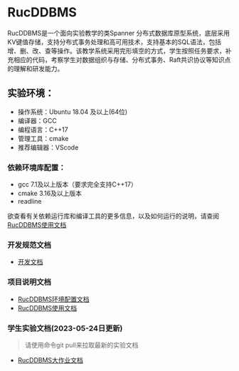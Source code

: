 # RucDDBMS

RucDDBMS是一个面向实验教学的类Spanner 分布式数据库原型系统，底层采用KV键值存储，支持分布式事务处理和高可用技术，支持基本的SQL语法，包括增、删、改、查等操作。该教学系统采用完形填空的方式，学生按照任务要求，补充相应的代码，考察学生对数据组织与存储、分布式事务、Raft共识协议等知识点的理解和研发能力。

## 实验环境：
- 操作系统：Ubuntu 18.04 及以上(64位)
- 编译器：GCC
- 编程语言：C++17
- 管理工具：cmake
- 推荐编辑器：VScode

### 依赖环境库配置：
- gcc 7.1及以上版本（要求完全支持C++17）
- cmake 3.16及以上版本
- readline

欲查看有关依赖运行库和编译工具的更多信息，以及如何运行的说明，请查阅[RucDDBMS使用文档](docs/使用文档.md)

### 开发规范文档

- [开发文档](docs/开发文档.md)

### 项目说明文档

- [RucDDBMS环境配置文档](docs/环境配置.md)
- [RucDDBMS使用文档](docs/使用文档.md)

### 学生实验文档(2023-05-24日更新)

> 请使用命令git pull来拉取最新的实验文档

- [RucDDBMS大作业文档](docs/大作业文档.md)
